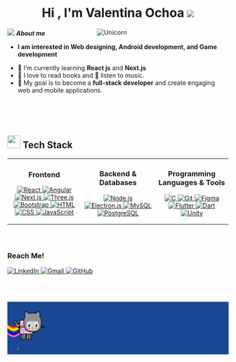 <link rel="stylesheet" href="https://cdnjs.cloudflare.com/ajax/libs/font-awesome/6.4.2/css/all.min.css">

<h1 align="center"><b>Hi , I'm Valentina Ochoa </b><img src="https://media.giphy.com/media/hvRJCLFzcasrR4ia7z/giphy.gif" width="35"></h1>


<img align="right" width=300px alt="Unicorn" src="https://c.tenor.com/GN73MKBawZYAAAAi/busy-cute.gif" />


 <img src="https://media.giphy.com/media/ObNTw8Uzwy6KQ/giphy.gif" width="30px">&nbsp;***About me***

<!--I am an undergraduate Computer science and Engineering student at IIIT-Hyderabad. C, C++, Python, Javascript, HTML, and Shell are the programming languages I am good at. I love to learn and build something new, productive, innovative and creative.-->
* **I am interested in Web designing, Android development, and Game development**
- 🌱 I’m currently learning **React js** and **Next.js**
    <br>
- 📖 I love to read books and 🎵 listen to music.
- 🚀 My goal is to become a **full-stack developer** and create engaging web and mobile applications.

<br><br><br>
## <img src="https://media2.giphy.com/media/QssGEmpkyEOhBCb7e1/giphy.gif?cid=ecf05e47a0n3gi1bfqntqmob8g9aid1oyj2wr3ds3mg700bl&rid=giphy.gif" width="30px" height="30px"> Tech Stack

<table align="center">
<tr>
  <td align="top" width="33%">

   <h3 align="center">Frontend</h3>
    
   <p align="center">
      <a href="https://reactjs.org/" target="_blank">
        <img src="https://cdn.jsdelivr.net/gh/devicons/devicon/icons/react/react-original.svg" alt="React" height="50" />
      </a>
      <a href="https://angular.io/" target="_blank">
        <img src="https://cdn.jsdelivr.net/gh/devicons/devicon/icons/angularjs/angularjs-original.svg" alt="Angular" height="50" />
      </a>
      <a href="https://nextjs.org/" target="_blank">
        <img src="https://cdn.jsdelivr.net/gh/devicons/devicon/icons/nextjs/nextjs-original.svg" alt="Next.js" height="50" />
      </a>
      <a href="https://threejs.org/" target="_blank">
        <img src="https://cdn.jsdelivr.net/gh/devicons/devicon/icons/threejs/threejs-original.svg" alt="Three.js" height="50" />
      </a>
      <a href="https://getbootstrap.com/" target="_blank">
        <img src="https://cdn.jsdelivr.net/gh/devicons/devicon/icons/bootstrap/bootstrap-original.svg" alt="Bootstrap" height="50" />
      </a>  
      <a href="https://developer.mozilla.org/en-US/docs/Web/HTML" target="_blank">
        <img src="https://cdn.jsdelivr.net/gh/devicons/devicon/icons/html5/html5-original.svg" alt="HTML" height="50" />
      </a>
      <a href="https://developer.mozilla.org/en-US/docs/Web/CSS" target="_blank">
        <img src="https://cdn.jsdelivr.net/gh/devicons/devicon/icons/css3/css3-original.svg" alt="CSS" height="50" />
      </a>
      <a href="https://developer.mozilla.org/en-US/docs/Web/JavaScript" target="_blank">
        <img src="https://cdn.jsdelivr.net/gh/devicons/devicon/icons/javascript/javascript-original.svg" alt="JavaScript" height="50" />
      </a>
    </p>

  </td>

  <td valign="top" width="33%">

   <h3 align="center">Backend & Databases</h3>
    
   <p align="center">
      <a href="https://nodejs.org/" target="_blank">
        <img src="https://cdn.jsdelivr.net/gh/devicons/devicon/icons/nodejs/nodejs-original.svg" alt="Node.js" height="50" />
      </a>  
      <a href="https://www.electronjs.org/" target="_blank">
        <img src="https://cdn.jsdelivr.net/gh/devicons/devicon/icons/electron/electron-original.svg" alt="Electron.js" height="50" />
      </a>
      <a href="https://www.mysql.com/" target="_blank">
        <img src="https://cdn.jsdelivr.net/gh/devicons/devicon/icons/mysql/mysql-original.svg" alt="MySQL" height="50" />
      </a>
      <a href="https://www.postgresql.org/" target="_blank">
        <img src="https://cdn.jsdelivr.net/gh/devicons/devicon/icons/postgresql/postgresql-original.svg" alt="PostgreSQL" height="50" />
      </a>
    </p>

  </td>

  <td valign="top" width="33%">

   <h3 align="center">Programming Languages & Tools</h3>
    
   <p align="center">
      <a href="https://www.cprogramming.com/" target="_blank">
        <img src="https://cdn.jsdelivr.net/gh/devicons/devicon/icons/c/c-original.svg" alt="C" height="50" />
      </a>
      <a href="https://git-scm.com/" target="_blank">
        <img src="https://cdn.jsdelivr.net/gh/devicons/devicon/icons/git/git-original.svg" alt="Git" height="50" />
      </a>
      <a href="https://figma.com/" target="_blank">
        <img src="https://cdn.jsdelivr.net/gh/devicons/devicon/icons/figma/figma-original.svg" alt="Figma" height="50" />
      </a>
      <a href="https://flutter.dev/" target="_blank">
        <img src="https://cdn.jsdelivr.net/gh/devicons/devicon/icons/flutter/flutter-original.svg" alt="Flutter" height="50" />
      </a>
      <a href="https://dart.dev/" target="_blank">
        <img src="https://cdn.jsdelivr.net/gh/devicons/devicon/icons/dart/dart-original.svg" alt="Dart" height="50" />
      </a>
      <a href="https://unity.com/" target="_blank">
        <img src="https://cdn.jsdelivr.net/gh/devicons/devicon/icons/unity/unity-original.svg" alt="Unity" height="50" />
      </a>
    </p>

  </td>
</tr>
</table>
<br/>  

## <h3 align="left">Reach Me!</h3>

<p align="left">
  <a href="https://www.linkedin.com/in/valentina-ochoa-olguin/" target="_blank">
    <img src="https://raw.githubusercontent.com/rahuldkjain/github-profile-readme-generator/master/src/images/icons/Social/linked-in-alt.svg" alt="LinkedIn" height="40" />
  </a>
  <a href="mailto:vochoaolguin@gmail.com" target="_blank">
    <img src="https://upload.wikimedia.org/wikipedia/commons/7/7e/Gmail_icon_%282020%29.svg" alt="Gmail" height="40" />
  </a>
  <a href="https://github.com/valeeochoa" target="_blank">
    <img src="https://cdn.jsdelivr.net/gh/devicons/devicon/icons/github/github-original.svg" alt="GitHub" height="40" />
  </a>
</p>


<!-- Estadisticas que no me convencen por el momento de ponerlo jeee
<a href="https://github.com/anuraghazra/github-readme-stats">
  <img align="center" src="https://github-readme-stats.vercel.app/api?username=valeeochoa&hide=stars,issues&count_private=true&show_icons=true&theme=gotham"/>
</a>
<a href="https://github.com/anuraghazra/github-readme-stats">
  <img align="center" src="https://github-readme-stats.vercel.app/api/top-langs/?username=valeeochoa&layout=compact&theme=gotham" />
</a>
-->
<br><br>

<div align="center">
    <img src="https://raw.githubusercontent.com/Niefee/niefee/master/assets/fly.webp" height="120px" />
</div>
